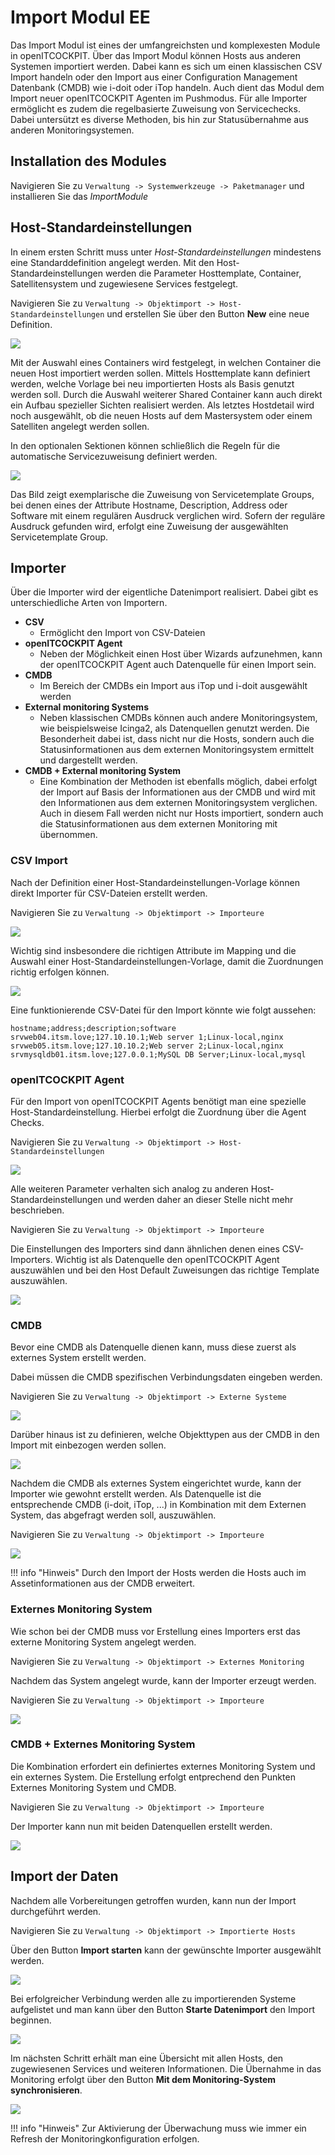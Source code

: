 # Import Modul <span class="badge badge-danger badge-outlined" title="Enterprise Edition">EE</span>

Das Import Modul ist eines der umfangreichsten und komplexesten Module in openITCOCKPIT. Über das Import Modul können Hosts aus anderen Systemen importiert werden. Dabei kann es sich um einen klassischen CSV Import handeln oder den Import aus einer Configuration Management Datenbank (CMDB) wie i-doit oder iTop handeln. Auch dient das Modul dem Import neuer openITCOCKPIT Agenten im Pushmodus. Für alle Importer ermöglicht es zudem die regelbasierte Zuweisung von Servicechecks. Dabei untersützt es diverse Methoden, bis hin zur Statusübernahme aus anderen Monitoringsystemen.

## Installation des Modules

Navigieren Sie zu `Verwaltung -> Systemwerkzeuge -> Paketmanager` und installieren Sie das *ImportModule*

## Host-Standardeinstellungen

In einem ersten Schritt muss unter *Host-Standardeinstellungen* mindestens eine Standarddefinition angelegt werden. Mit den Host-Standardeinstellungen werden die Parameter Hosttemplate, Container, Satellitensystem und zugewiesene Services festgelegt.

Navigieren Sie zu `Verwaltung -> Objektimport -> Host-Standardeinstellungen` und erstellen Sie über den Button **New** eine neue Definition.

![](/images/import-module/host_defaults.png)

Mit der Auswahl eines Containers wird festgelegt, in welchen Container die neuen Host importiert werden sollen. Mittels Hosttemplate kann definiert werden, welche Vorlage bei neu importierten Hosts als Basis genutzt werden soll. Durch die Auswahl weiterer Shared Container kann auch direkt ein Aufbau spezieller Sichten realisiert werden. Als letztes Hostdetail wird noch ausgewählt, ob die neuen Hosts auf dem Mastersystem oder einem Satelliten angelegt werden sollen.

In den optionalen Sektionen können schließlich die Regeln für die automatische Servicezuweisung definiert werden.

![](/images/import-module/servicetemplategroup_matches.png)

Das Bild zeigt exemplarische die Zuweisung von Servicetemplate Groups, bei denen eines der Attribute Hostname, Description, Address oder Software mit einem regulären Ausdruck verglichen wird. Sofern der reguläre Ausdruck gefunden wird, erfolgt eine Zuweisung der ausgewählten Servicetemplate Group.

## Importer

Über die Importer wird der eigentliche Datenimport realisiert. Dabei gibt es unterschiedliche Arten von Importern.

- **CSV**
    - Ermöglicht den Import von CSV-Dateien
- **openITCOCKPIT Agent**
    - Neben der Möglichkeit einen Host über Wizards aufzunehmen, kann der openITCOCKPIT Agent auch Datenquelle für einen Import sein.
- **CMDB**
    - Im Bereich der CMDBs ein Import aus iTop und i-doit ausgewählt werden
- **External monitoring Systems**
    - Neben klassischen CMDBs können auch andere Monitoringsystem, wie beispielsweise Icinga2, als Datenquellen genutzt werden. Die Besonderheit dabei ist, dass nicht nur die Hosts, sondern auch die Statusinformationen aus dem externen Monitoringsystem ermittelt und dargestellt werden.
- **CMDB + External monitoring System**
    - Eine Kombination der Methoden ist ebenfalls möglich, dabei erfolgt der Import auf Basis der Informationen aus der CMDB und wird mit den Informationen aus dem externen Monitoringsystem verglichen. Auch in diesem Fall werden nicht nur Hosts importiert, sondern auch die Statusinformationen aus dem externen Monitoring mit übernommen.

### CSV Import

Nach der Definition einer Host-Standardeinstellungen-Vorlage können direkt Importer für CSV-Dateien erstellt werden.

Navigieren Sie zu `Verwaltung -> Objektimport -> Importeure`

![](/images/import-module/csv_settings.png)

Wichtig sind insbesondere die richtigen Attribute im Mapping und die Auswahl einer Host-Standardeinstellungen-Vorlage, damit die Zuordnungen richtig erfolgen können.

![](/images/import-module/csv_mapping.png)

Eine funktionierende CSV-Datei für den Import könnte wie folgt aussehen:

```
hostname;address;description;software
srvweb04.itsm.love;127.10.10.1;Web server 1;Linux-local,nginx
srvweb05.itsm.love;127.10.10.2;Web server 2;Linux-local,nginx
srvmysqldb01.itsm.love;127.0.0.1;MySQL DB Server;Linux-local,mysql
```

### openITCOCKPIT Agent

Für den Import von openITCOCKPIT Agents benötigt man eine spezielle Host-Standardeinstellung. Hierbei erfolgt die Zuordnung über die Agent Checks. 

Navigieren Sie zu `Verwaltung -> Objektimport -> Host-Standardeinstellungen`

![](/images/import-module/agent_checks_matches.png)

Alle weiteren Parameter verhalten sich analog zu anderen Host-Standardeinstellungen und werden daher an dieser Stelle nicht mehr beschrieben.

Navigieren Sie zu `Verwaltung -> Objektimport -> Importeure`

Die Einstellungen des Importers sind dann ähnlichen denen eines CSV-Importers. Wichtig ist als Datenquelle den openITCOCKPIT Agent auszuwählen und bei den Host Default Zuweisungen das richtige Template auszuwählen.

![](/images/import-module/agent_host_defaults_assignment.png)

### CMDB

Bevor eine CMDB als Datenquelle dienen kann, muss diese zuerst als externes System erstellt werden.

Dabei müssen die CMDB spezifischen Verbindungsdaten eingeben werden.

Navigieren Sie zu `Verwaltung -> Objektimport -> Externe Systeme`

![](/images/import-module/ext_systems_conn_settings.png)

Darüber hinaus ist zu definieren, welche Objekttypen aus der CMDB in den Import mit einbezogen werden sollen.

![](/images/import-module/ext_systems_object_types.png)

Nachdem die CMDB als externes System eingerichtet wurde, kann der Importer wie gewohnt erstellt werden. Als Datenquelle ist die entsprechende CMDB (i-doit, iTop, ...) in Kombination mit dem Externen System, das abgefragt werden soll, auszuwählen.

Navigieren Sie zu `Verwaltung -> Objektimport -> Importeure`

![](/images/import-module/importer_cmdb_source.png)

!!! info "Hinweis"
    Durch den Import der Hosts werden die Hosts auch im Assetinformationen aus der CMDB erweitert.

### Externes Monitoring System

Wie schon bei der CMDB muss vor Erstellung eines Importers erst das externe Monitoring System angelegt werden.

Navigieren Sie zu `Verwaltung -> Objektimport -> Externes Monitoring`

Nachdem das System angelegt wurde, kann der Importer erzeugt werden.

Navigieren Sie zu `Verwaltung -> Objektimport -> Importeure`

![](/images/import-module/importer_ext_mon_source.png)

### CMDB + Externes Monitoring System

Die Kombination erfordert ein definiertes externes Monitoring System und ein externes System. Die Erstellung erfolgt entprechend den Punkten Externes Monitoring System und CMDB.

Navigieren Sie zu `Verwaltung -> Objektimport -> Importeure`

Der Importer kann nun mit beiden Datenquellen erstellt werden.

![](/images/import-module/importer_both_source.png)

## Import der Daten

Nachdem alle Vorbereitungen getroffen wurden, kann nun der Import durchgeführt werden.

Navigieren Sie zu `Verwaltung -> Objektimport -> Importierte Hosts`

Über den Button **Import starten** kann der gewünschte Importer ausgewählt werden.

![](/images/import-module/start_import.png)

Bei erfolgreicher Verbindung werden alle zu importierenden Systeme aufgelistet und man kann über den Button **Starte Datenimport** den Import beginnen.

![](/images/import-module/hosts_for_import.png)

Im nächsten Schritt erhält man eine Übersicht mit allen Hosts, den zugewiesenen Services und weiteren Informationen. Die Übernahme in das Monitoring erfolgt über den Button **Mit dem Monitoring-System synchronisieren**.

![](/images/import-module/import_sync_monitoring.png)

!!! info "Hinweis"
    Zur Aktivierung der Überwachung muss wie immer ein Refresh der Monitoringkonfiguration erfolgen.